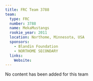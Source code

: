 ```yaml
---
title: FRC Team 3788
team:
  type: FRC
  number: 3788
  name: MekaMustangs
  rookie_year: 2011
  location: Northome, Minnesota, USA
  sponsors:
    - Blandin Foundation
    - NORTHOME SECONDARY
  links:
    Website: 
---
```

No content has been added for this team